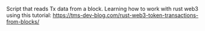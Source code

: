 Script that reads Tx data from a block. Learning how to work with rust web3 using this tutorial: https://tms-dev-blog.com/rust-web3-token-transactions-from-blocks/
